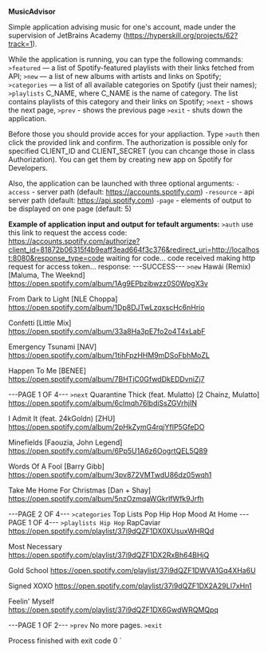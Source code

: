 **MusicAdvisor**

Simple application advising music for one's account, made under the supervision of JetBrains Academy (https://hyperskill.org/projects/62?track=1).

While the application is running, you can type the following commands:
`>featured` — a list of Spotify-featured playlists with their links fetched from API;
`>new` — a list of new albums with artists and links on Spotify;
`>categories` — a list of all available categories on Spotify (just their names);
`>playlists` C_NAME, where C_NAME is the name of category. The list contains playlists of this category and their links on Spotify;
`>next` - shows the next page,
`>prev` - shows the previous page
`>exit` - shuts down the application.

Before those you should provide acces for your appliaction. Type
`>auth`
then click the provided link and confirm.
The authorization is possible only for specified CLIENT_ID and CLIENT_SECRET (you can chcange those in class Authorization). You can get them by creating new app on Spotify for Developers.

Also, the application can be launched with three optional arguments:
`-access` - server path (default: https://accounts.spotify.com)
`-resource` - api server path (default: https://api.spotify.com)
`-page` - elements of output to be displayed on one page (default: 5)


**Example of application input and output for tefault arguments:**
`>auth`
use this link to request the access code:
https://accounts.spotify.com/authorize?client_id=81872b06315f4b9eaff3ead664f3c376&redirect_uri=http://localhost:8080&response_type=code
waiting for code...
code received
<received code>
making http request for access token...
response:
<response body>
---SUCCESS---
`>new`
Hawái (Remix)
[Maluma, The Weeknd]
https://open.spotify.com/album/1Ag9EPbzibwzz0S0WpgX3v

From Dark to Light
[NLE Choppa]
https://open.spotify.com/album/1Dp8DJTwLzqxscHc6nHrio

Confetti
[Little Mix]
https://open.spotify.com/album/33a8Ha3pE7fo2o4T4xLabF

Emergency Tsunami
[NAV]
https://open.spotify.com/album/1tihFpzHHM9mDSoFbhMoZL

Happen To Me
[BENEE]
https://open.spotify.com/album/7BHTjC0GfwdDkEDDvniZj7

---PAGE 1 OF 4---
`>next`
Quarantine Thick (feat. Mulatto)
[2 Chainz, Mulatto]
https://open.spotify.com/album/6clmqh76lbdiSsZGVrhjIN

I Admit It (feat. 24kGoldn)
[ZHU]
https://open.spotify.com/album/2pHkZymG4rqjYfIP5GfeDO

Minefields
[Faouzia, John Legend]
https://open.spotify.com/album/6Pp5U1A6z6OogrtQEL5Q89

Words Of A Fool
[Barry Gibb]
https://open.spotify.com/album/3pv872VMTwdU86dz05wqh1

Take Me Home For Christmas
[Dan + Shay]
https://open.spotify.com/album/5nzOzmqaWGkrlfWfk9Jrfh

---PAGE 2 OF 4---
`>categories`
Top Lists
Pop
Hip Hop
Mood
At Home
---PAGE 1 OF 4---
`>playlists Hip Hop`
RapCaviar
https://open.spotify.com/playlist/37i9dQZF1DX0XUsuxWHRQd

Most Necessary
https://open.spotify.com/playlist/37i9dQZF1DX2RxBh64BHjQ

Gold School
https://open.spotify.com/playlist/37i9dQZF1DWVA1Gq4XHa6U

Signed XOXO
https://open.spotify.com/playlist/37i9dQZF1DX2A29LI7xHn1

Feelin' Myself
https://open.spotify.com/playlist/37i9dQZF1DX6GwdWRQMQpq

---PAGE 1 OF 2---
`>prev`
No more pages.
`>exit`

Process finished with exit code 0
`